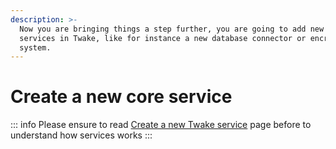 ```yaml
---
description: >-
  Now you are bringing things a step further, you are going to add new core
  services in Twake, like for instance a new database connector or encryption
  system.
---
```


# Create a new core service

::: info
Please ensure to read [Create a new Twake service](create-a-new-twake-service.md) page before to understand how services works
:::
